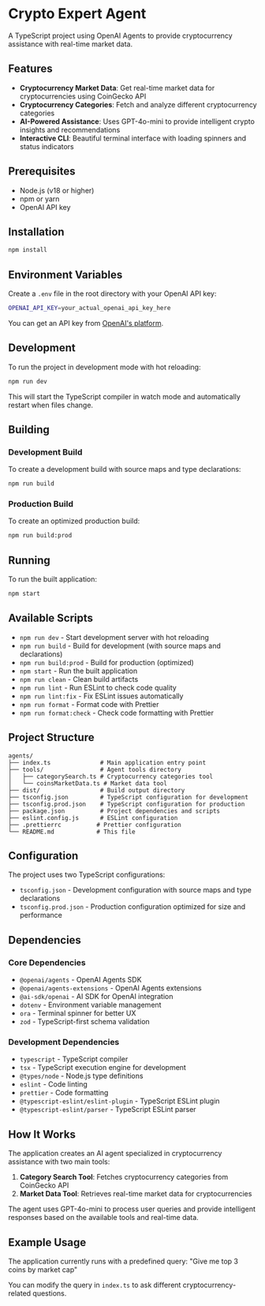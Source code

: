 # Crypto Expert Agent

A TypeScript project using OpenAI Agents to provide cryptocurrency assistance with real-time market data.

## Features

- **Cryptocurrency Market Data**: Get real-time market data for cryptocurrencies using CoinGecko API
- **Cryptocurrency Categories**: Fetch and analyze different cryptocurrency categories
- **AI-Powered Assistance**: Uses GPT-4o-mini to provide intelligent crypto insights and recommendations
- **Interactive CLI**: Beautiful terminal interface with loading spinners and status indicators

## Prerequisites

- Node.js (v18 or higher)
- npm or yarn
- OpenAI API key

## Installation

```bash
npm install
```

## Environment Variables

Create a `.env` file in the root directory with your OpenAI API key:

```bash
OPENAI_API_KEY=your_actual_openai_api_key_here
```

You can get an API key from [OpenAI's platform](https://platform.openai.com/api-keys).

## Development

To run the project in development mode with hot reloading:

```bash
npm run dev
```

This will start the TypeScript compiler in watch mode and automatically restart when files change.

## Building

### Development Build

To create a development build with source maps and type declarations:

```bash
npm run build
```

### Production Build

To create an optimized production build:

```bash
npm run build:prod
```

## Running

To run the built application:

```bash
npm start
```

## Available Scripts

- `npm run dev` - Start development server with hot reloading
- `npm run build` - Build for development (with source maps and declarations)
- `npm run build:prod` - Build for production (optimized)
- `npm start` - Run the built application
- `npm run clean` - Clean build artifacts
- `npm run lint` - Run ESLint to check code quality
- `npm run lint:fix` - Fix ESLint issues automatically
- `npm run format` - Format code with Prettier
- `npm run format:check` - Check code formatting with Prettier

## Project Structure

```
agents/
├── index.ts              # Main application entry point
├── tools/                # Agent tools directory
│   ├── categorySearch.ts # Cryptocurrency categories tool
│   └── coinsMarketData.ts # Market data tool
├── dist/                 # Build output directory
├── tsconfig.json         # TypeScript configuration for development
├── tsconfig.prod.json    # TypeScript configuration for production
├── package.json          # Project dependencies and scripts
├── eslint.config.js      # ESLint configuration
├── .prettierrc          # Prettier configuration
└── README.md            # This file
```

## Configuration

The project uses two TypeScript configurations:

- `tsconfig.json` - Development configuration with source maps and type declarations
- `tsconfig.prod.json` - Production configuration optimized for size and performance

## Dependencies

### Core Dependencies

- `@openai/agents` - OpenAI Agents SDK
- `@openai/agents-extensions` - OpenAI Agents extensions
- `@ai-sdk/openai` - AI SDK for OpenAI integration
- `dotenv` - Environment variable management
- `ora` - Terminal spinner for better UX
- `zod` - TypeScript-first schema validation

### Development Dependencies

- `typescript` - TypeScript compiler
- `tsx` - TypeScript execution engine for development
- `@types/node` - Node.js type definitions
- `eslint` - Code linting
- `prettier` - Code formatting
- `@typescript-eslint/eslint-plugin` - TypeScript ESLint plugin
- `@typescript-eslint/parser` - TypeScript ESLint parser

## How It Works

The application creates an AI agent specialized in cryptocurrency assistance with two main tools:

1. **Category Search Tool**: Fetches cryptocurrency categories from CoinGecko API
2. **Market Data Tool**: Retrieves real-time market data for cryptocurrencies

The agent uses GPT-4o-mini to process user queries and provide intelligent responses based on the available tools and real-time data.

## Example Usage

The application currently runs with a predefined query: "Give me top 3 coins by market cap"

You can modify the query in `index.ts` to ask different cryptocurrency-related questions.
